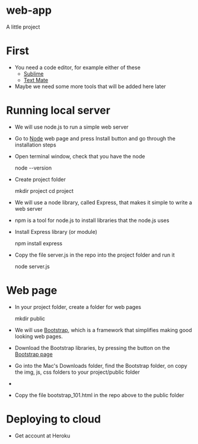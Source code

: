 web-app
=======

A little project


# First
* You need a code editor, for example either of these
    * [Sublime](http://www.sublimetext.com)
    * [Text Mate](http://macromates.com/download) 
* Maybe we need some more tools that will be added here later


# Running local server
* We will use node.js to run a simple web server
* Go to [Node](http://nodejs.org) web page and press Install button and go through the installation steps
* Open terminal window, check that you have the node

    node --version
  
* Create project folder

  mkdir project 
  cd project

* We will use a node library, called Express, that makes it simple to write a web server
* npm is a tool for node.js to install libraries that the node.js uses
* Install Express library (or module)

    npm install express

* Copy the file  server.js in the repo into the project folder and run it

    node server.js

# Web page
* In your project folder, create a folder for web pages

  mkdir public

* We will use [Bootstrap](http://getbootstrap.com/getting-started/), which is a framework that simplifies making good looking web pages.
* Download the Bootstrap libraries, by pressing the button on the [Bootstrap page](http://getbootstrap.com/getting-started/)
* Go into the Mac's Downloads folder, find the Bootstrap folder, on copy the img, js, css folders to your project/public folder
* 

* Copy the file bootstrap_101.html in the repo above to the public folder

# Deploying to cloud
* Get account at Heroku
